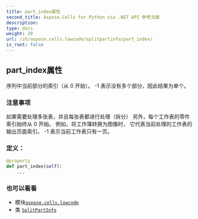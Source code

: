 ```yaml
---
title: part_index属性
second_title: Aspose.Cells for Python via .NET API 参考文献
description:
type: docs
weight: 30
url: /zh/aspose.cells.lowcode/splitpartinfo/part_index/
is_root: false
---
```

## part_index属性

序列中当前部分的索引（从 0 开始）。
-1 表示没有多个部分，因此结果为单个。

### 注意事项

如果需要处理多张表，并且每张表都进行处理（拆分）
另外，每个工作表的零件索引始终从 0 开始。
例如，将工作簿转换为图像时，
它代表当前处理的工作表的输出页面索引。
-1 表示当前工作表只有一页。
### 定义：
```python
@property
def part_index(self):
    ...
```

### 也可以看看
* 模块[`aspose.cells.lowcode`](../../)
* 类 [`SplitPartInfo`](/cells/python-net/zh/aspose.cells.lowcode/splitpartinfo)
